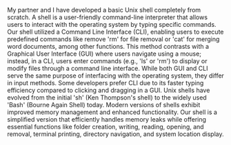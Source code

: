 My partner and I have developed a basic Unix shell completely from scratch. A shell is a user-friendly command-line interpreter that allows users to interact with the operating system by typing specific commands. Our shell utilized a Command Line Interface (CLI), enabling users to execute predefined commands like remove 'rm' for file removal or 'cat' for merging word documents, among other functions. This method contrasts with a Graphical User Interface (GUI) where users navigate using a mouse; instead, in a CLI, users enter commands (e.g., 'ls' or 'rm') to display or modify files through a command line interface. While both GUI and CLI serve the same purpose of interfacing with the operating system, they differ in input methods. Some developers prefer CLI due to its faster typing efficiency compared to clicking and dragging in a GUI. Unix shells have evolved from the initial 'sh' (Ken Thompson's shell) to the widely used 'Bash' (Bourne Again Shell) today. Modern versions of shells exhibit improved memory management and enhanced functionality. Our shell is a simplified version that efficiently handles memory leaks while offering essential functions like folder creation, writing, reading, opening, and removal, terminal printing, directory navigation, and system location display.

